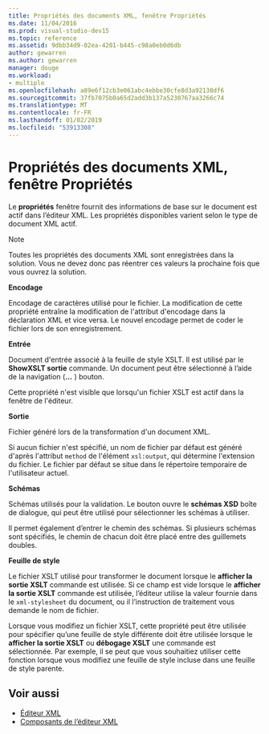 ```yaml
---
title: Propriétés des documents XML, fenêtre Propriétés
ms.date: 11/04/2016
ms.prod: visual-studio-dev15
ms.topic: reference
ms.assetid: 9dbb34d9-02ea-4201-b445-c98a0eb0d6db
author: gewarren
ms.author: gewarren
manager: douge
ms.workload:
- multiple
ms.openlocfilehash: a89e6f12cb3e061abc4ebbe30cfe8d3a92138df6
ms.sourcegitcommit: 37fb7075b0a65d2add3b137a5230767aa3266c74
ms.translationtype: MT
ms.contentlocale: fr-FR
ms.lasthandoff: 01/02/2019
ms.locfileid: "53913308"
---
```

# <a name="xml-document-properties-properties-window"></a>Propriétés des documents XML, fenêtre Propriétés

Le **propriétés** fenêtre fournit des informations de base sur le document est actif dans l’éditeur XML. Les propriétés disponibles varient selon le type de document XML actif.

> [!NOTE]
> Toutes les propriétés des documents XML sont enregistrées dans la solution. Vous ne devez donc pas réentrer ces valeurs la prochaine fois que vous ouvrez la solution.

 **Encodage**

 Encodage de caractères utilisé pour le fichier. La modification de cette propriété entraîne la modification de l'attribut d'encodage dans la déclaration XML et vice versa. Le nouvel encodage permet de coder le fichier lors de son enregistrement.

 **Entrée**

 Document d'entrée associé à la feuille de style XSLT. Il est utilisé par le **ShowXSLT sortie** commande. Un document peut être sélectionné à l’aide de la navigation (**...** ) bouton.

 Cette propriété n'est visible que lorsqu'un fichier XSLT est actif dans la fenêtre de l'éditeur.

 **Sortie**

 Fichier généré lors de la transformation d'un document XML.

 Si aucun fichier n'est spécifié, un nom de fichier par défaut est généré d'après l'attribut `method` de l'élément `xsl:output`, qui détermine l'extension du fichier. Le fichier par défaut se situe dans le répertoire temporaire de l'utilisateur actuel.

 **Schémas**

 Schémas utilisés pour la validation. Le bouton ouvre le **schémas XSD** boîte de dialogue, qui peut être utilisé pour sélectionner les schémas à utiliser.

 Il permet également d’entrer le chemin des schémas. Si plusieurs schémas sont spécifiés, le chemin de chacun doit être placé entre des guillemets doubles.

 **Feuille de style**

 Le fichier XSLT utilisé pour transformer le document lorsque le **afficher la sortie XSLT** commande est utilisée. Si ce champ est vide lorsque le **afficher la sortie XSLT** commande est utilisée, l’éditeur utilise la valeur fournie dans le `xml-stylesheet` du document, ou il l’instruction de traitement vous demande le nom de fichier.

 Lorsque vous modifiez un fichier XSLT, cette propriété peut être utilisée pour spécifier qu’une feuille de style différente doit être utilisée lorsque le **afficher la sortie XSLT** ou **débogage XSLT** une commande est sélectionnée. Par exemple, il se peut que vous souhaitiez utiliser cette fonction lorsque vous modifiez une feuille de style incluse dans une feuille de style parente.

## <a name="see-also"></a>Voir aussi

- [Éditeur XML](../xml-tools/xml-editor.md)
- [Composants de l’éditeur XML](../xml-tools/xml-editor-components.md)